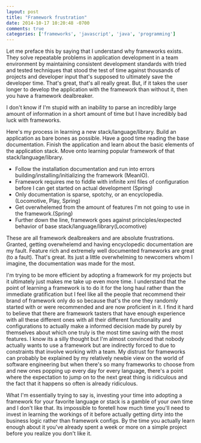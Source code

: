 ```yaml
---
layout: post
title: "Framework frustration"
date: 2014-10-17 10:20:48 -0700
comments: true
categories: ['frameworks', 'javascript', 'java', 'programming']
---
```

Let me preface this by saying that I understand why frameworks exists.  They solve repeatable problems in application development in a team environment by maintaining consistent development standards with tried and tested techniques that stood the test of time against thousands of projects and developer input that's supposed to ultimately save the developer time.  That's great, that's all really great.  But, if it takes the user longer to develop the application with the framework than without it, then you have a framework dealbreaker.
<!--more-->

I don't know if I'm stupid with an inability to parse an incredibly large amount of information in a short amount of time but I have incredibly bad luck with frameworks. 

Here's my process in learning a new stack/language/library.  Build an application as bare bones as possible.  Have a good time reading the base documentation. Finish the application and learn about the basic elements of the application stack.  Move onto learning popular framework of that stack/language/library.

-  Follow the installation documentation and run into errors building/installing/initializing the framework (MeanIO). 
-  Framework requires me to fiddle with infinite xml files of configuration before I can get started on actual development (Spring)
-  Only documentation is sparse, spotchy, or an encyclopedia.(Locomotive, Play, Spring)
-  Get overwhelemed from the amount of features I'm not going to use in the framework.(Spring)
-  Further down the line, framework goes against principles/expected behavior of base stack/language/library(Locomotive)

These are all framework dealbreakers and are absolute frustrations.  Granted, getting overwhelemd and having encyclopedic documentation are my fault. Feature rich and extremely well documented frameworks are great (to a fault). That's great. Its just a little overwhelming to newcomers whom I imagine, the documentation was made for the most.

I'm trying to be more efficient by adopting a framework for my projects but it ultimately just makes me take up even more time.  I understand that the point of learning a framework is to do it for the long haul rather than the immediate gratification but I feel like all the people that recommend their brand of framework only do so because that's the one they randomly started with or were recommended and are now proficient in it.  I find it hard to believe that there are framework tasters that have enough experience with all these different ones with all their different functionality and configurations to actually make a informed decision made by purely by themselves about which one truly is the most time saving with the most features.  I know its a silly thought but I'm almost convinced that nobody actually wants to use a framework but are indirectly forced to due to constraints that involve working with a team. My distrust for frameworks can probably be explained by my relatively newbie view on the world of software engineering but when there's so many frameworks to choose from and new ones popping up every day for every language, there's a point where the expectation to jump on to the next great thing is ridiculous and the fact that it happens so often is already ridiculous.  

What I'm essentially trying to say is, investing your time into adopting a framework for your favorite language or stack is a gamble of your own time and I don't like that.  Its impossible to foretell how much time you'll need to invest in learning the workings of it before actually getting dirty into the business logic rather than framework configs.  By the time you actually learn enough about it you've already spent a week or more on a simple project before you realize you don't like it. 